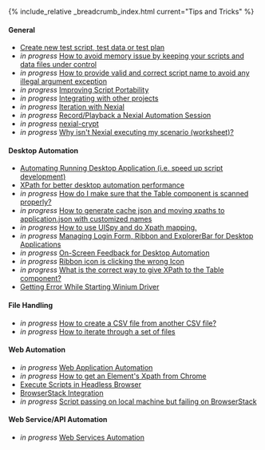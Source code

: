{% include_relative _breadcrumb_index.html current="Tips and Tricks" %}


#### General
- [Create new test script, test data or test plan](CreateTestScript_data_plan)
- *in progress* [How to avoid memory issue by keeping your scripts and data files under control]()
- *in progress* [How to provide valid and correct script name to avoid any illegal argument exception]()
- *in progress* [Improving Script Portability]()
- *in progress* [Integrating with other projects]()
- *in progress* [Iteration with Nexial]()
- *in progress* [Record/Playback a Nexial Automation Session]()
- *in progress* [nexial-crypt]()
- *in progress* [Why isn't Nexial executing my scenario (worksheet)?]()


#### Desktop Automation
- [Automating Running Desktop Application (i.e. speed up script development)](AutomatingRunningDesktopApplication)
- [XPath for better desktop automation performance](EfficientXPATH_Desktop)
- *in progress* [How do I make sure that the Table component is scanned properly?]()
- *in progress* [How to generate cache json and moving xpaths to application.json with customized names]()
- *in progress* [How to use UISpy and do Xpath mapping.]()
- *in progress* [Managing Login Form, Ribbon and ExplorerBar for Desktop Applications]()
- *in progress* [On-Screen Feedback for Desktop Automation]()
- *in progress* [Ribbon icon is clicking the wrong Icon]()
- *in progress* [What is the correct way to give XPath to the Table component?]()
- [Getting Error While Starting Winium Driver](WiniumStartingError)


#### File Handling
- *in progress* [How to create a CSV file from another CSV file?]()
- *in progress* [How to iterate through a set of files]()


#### Web Automation
- *in progress* [Web Application Automation]()
- *in progress* [How to get an Element's Xpath from Chrome]()
- [Execute Scripts in Headless Browser](ExecuteScripts_HeadlessBrowser)
- [BrowserStack Integration](BrowserStackIntegration)
- *in progress* [Script passing on local machine but failing on BrowserStack]()


#### Web Service/API Automation
- *in progress* [Web Services Automation]()
